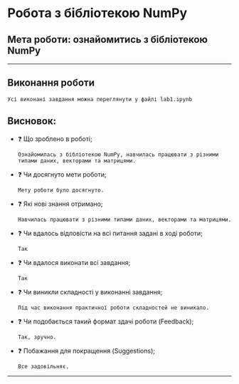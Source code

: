 # Робота з бібліотекою NumPy
## Мета роботи: ознайомитись з бібліотекою NumPy
____
## Виконання роботи
```
Усі виконані завдання можна переглянути у файлі lab1.ipynb
```

## Висновок:
- :question: Що зроблено в роботі;
    ```
    Ознайомилась з бібліотекою NumPy, навчилась працювати з різними типами даних, векторами та матрицями.
    ```
- :question: Чи досягнуто мети роботи;

    ```
    Мету роботи було досягнуто.
    ```
- :question: Які нові знання отримано;

    ```
    Навчилась працювати з різними типами даних, векторами та матрицями.
    ```
- :question: Чи вдалось відповісти на всі питання задані в ході роботи;

    ```
    Так 
    ```
- :question: Чи вдалося виконати всі завдання;

    ```
    Так 
    ```
- :question: Чи виникли складності у виконанні завдання;

    ```
    Під час виконання практичної роботи складностей не виникало.
    ```
- :question: Чи подобається такий формат здачі роботи (Feedback);

    ```
    Так, зручно.
    ```
- :question: Побажання для покращення (Suggestions);

    ```
    Все задовільняє.
    ```
---

